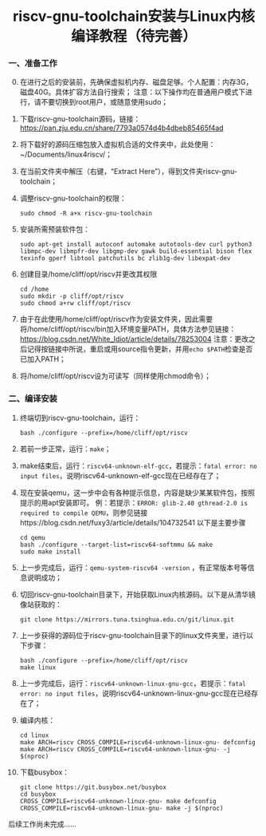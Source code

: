 # <center>riscv-gnu-toolchain安装与Linux内核编译教程（待完善）</center>


### 一、准备工作
0. 在进行之后的安装前，先确保虚拟机内存、磁盘足够。个人配置：内存3G，磁盘40G。具体扩容方法自行搜索；
   注意：以下操作均在普通用户模式下进行，请不要切换到root用户，或随意使用sudo；

1. 下载riscv-gnu-toolchain源码，链接：https://pan.zju.edu.cn/share/7793a0574d4b4dbeb85465f4ad

2. 将下载好的源码压缩包放入虚拟机合适的文件夹中，此处使用：~/Documents/linux4riscv/；

3. 在当前文件夹中解压（右键，“Extract Here”），得到文件夹riscv-gnu-toolchain；

4. 调整riscv-gnu-toolchain的权限：

   ```
   sudo chmod -R a+x riscv-gnu-toolchain
   ```

5. 安装所需预装软件包：

   ```
   sudo apt-get install autoconf automake autotools-dev curl python3 libmpc-dev libmpfr-dev libgmp-dev gawk build-essential bison flex texinfo gperf libtool patchutils bc zlib1g-dev libexpat-dev
   ```

6. 创建目录/home/cliff/opt/riscv并更改其权限

   ```
   cd /home
   sudo mkdir -p cliff/opt/riscv
   sudo chmod a+rw cliff/opt/riscv
   ```

7. 由于在此使用/home/cliff/opt/riscv作为安装文件夹，因此需要将/home/cliff/opt/riscv/bin加入环境变量PATH，具体方法参见链接：https://blog.csdn.net/White_Idiot/article/details/78253004 
   注意：更改之后记得按链接中所说，重启或用source指令更新，并用`echo $PATH`检查是否已加入PATH；

8. 将/home/cliff/opt/riscv设为可读写（同样使用chmod命令）；


### 二、编译安装

1. 终端切到riscv-gnu-toolchain，运行：

   ```
   bash ./configure --prefix=/home/cliff/opt/riscv
   ```

2. 若前一步正常，运行：`make`；


3. make结束后，运行：`riscv64-unknown-elf-gcc`，若提示：`fatal error: no input files`，说明riscv64-unknown-elf-gcc现在已经存在了；

4. 现在安装qemu，这一步中会有各种提示信息，内容是缺少某某软件包，按照提示的用apt安装即可。
   例：若提示：`ERROR: glib-2.40 gthread-2.0 is required to compile QEMU`，则参见链接https://blog.csdn.net/fuxy3/article/details/104732541
   以下是主要步骤

   ```
   cd qemu
   bash ./configure --target-list=riscv64-softmmu && make
   sudo make install
   ```

5. 上一步完成后，运行：`qemu-system-riscv64 -version` ，有正常版本号等信息说明成功；

6. 切回riscv-gnu-toolchain目录下，开始获取Linux内核源码。以下是从清华镜像站获取的：

   ```
   git clone https://mirrors.tuna.tsinghua.edu.cn/git/linux.git
   ```

7. 上一步获得的源码位于riscv-gnu-toolchain目录下的linux文件夹里，进行以下步骤：

   ```
   bash ./configure --prefix=/home/cliff/opt/riscv
   make linux
   ```

8. 上一步完成后，运行：`riscv64-unknown-linux-gnu-gcc`，若提示：`fatal error: no input files`，说明riscv64-unknown-linux-gnu-gcc现在已经存在了；

9. 编译内核：

   ```
   cd linux
   make ARCH=riscv CROSS_COMPILE=riscv64-unknown-linux-gnu- defconfig
   make ARCH=riscv CROSS_COMPILE=riscv64-unknown-linux-gnu- -j $(nproc)
   ```

10. 下载busybox：

    ```
    git clone https://git.busybox.net/busybox
    cd busybox
    CROSS_COMPILE=riscv64-unknown-linux-gnu- make defconfig
    CROSS_COMPILE=riscv64-unknown-linux-gnu- make -j $(nproc)
    ```
后续工作尚未完成……
    


